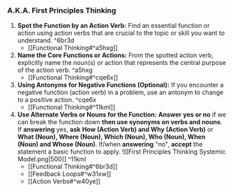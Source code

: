 ### A.K.A. First Principles Thinking
1. **Spot the Function by an Action Verb:** Find an essential function or action using action verbs that are crucial to the topic or skill you want to understand. ^6br3d
	- [[Functional Thinking#^a5hxg]]
2. **Name the Core Functions or Actions:** From the spotted action verb, explicitly name the noun(s) or action that represents the central purpose of the action verb. ^a5hxg
	- [[Functional Thinking#^cqe6x]]
3. **Using Antonyms for Negative Functions (Optional):** If you encounter a negative function (action verb) in a problem, use an antonym to change to a positive action. ^cqe6x
    - [[Functional Thinking#^11kml]]
4. **Use Alternate Verbs or Nouns for the Function:** **Answer** **yes or no** if we can break the function down **then use synonyms on verbs and nouns**.
	If **answering** yes, **ask** **How (Action Verb) and Why (Action Verb)** or **What (Noun), Where (Noun), Which (Noun), Who (Noun), When (Noun) and Whose (Noun)**.
	If/when **answering** "no", **accept** the statement a basic function to apply.
	![[First Principles Thinking Systemic Model.png|500]] ^11kml
    - [[Functional Thinking#^6br3d]]
    - [[Feedback Loops#^w31xw]]
    - [[Action Verbs#^w40ye]]
